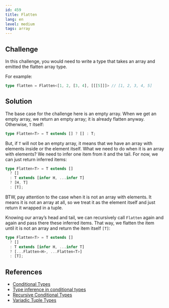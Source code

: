 ```yaml
---
id: 459
title: Flatten
lang: en
level: medium
tags: array
---
```


## Challenge

In this challenge, you would need to write a type that takes an array and emitted the flatten array type.

For example:

```ts
type flatten = Flatten<[1, 2, [3, 4], [[[5]]]> // [1, 2, 3, 4, 5]
```

## Solution

The base case for the challenge here is an empty array.
When we get an empty array, we return an empty array; it is already flatten anyway.
Otherwise, `T` itself:

```typescript
type Flatten<T> = T extends [] ? [] : T;
```

But, if `T` will not be an empty array, it means that we have an array with elements inside or the element itself.
What we need to do when it is an array with elements?
We need to infer one item from it and the tail.
For now, we can just return inferred items:

```typescript
type Flatten<T> = T extends []
  ? []
  : T extends [infer H, ...infer T]
  ? [H, T]
  : [T];
```

BTW, pay attention to the case when it is not an array with elements.
It means it is not an array at all, so we treat it as the element itself and just return it wrapped in a tuple.

Knowing our array’s head and tail, we can recursively call `Flatten` again and again and pass there these inferred items.
That way, we flatten the item until it is not an array and return the item itself `[T]`:

```typescript
type Flatten<T> = T extends []
  ? []
  : T extends [infer H, ...infer T]
  ? [...Flatten<H>, ...Flatten<T>]
  : [T];
```

## References

- [Conditional Types](https://www.typescriptlang.org/docs/handbook/2/conditional-types.html)
- [Type inference in conditional types](https://www.typescriptlang.org/docs/handbook/2/conditional-types.html#inferring-within-conditional-types)
- [Recursive Conditional Types](https://www.typescriptlang.org/docs/handbook/release-notes/typescript-4-1.html#recursive-conditional-types)
- [Variadic Tuple Types](https://www.typescriptlang.org/docs/handbook/release-notes/typescript-4-0.html#variadic-tuple-types)
